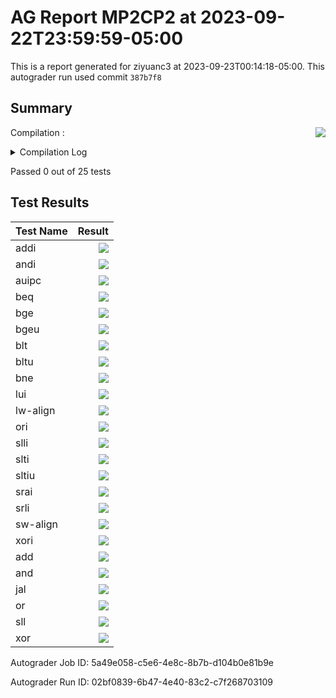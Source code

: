 # AG Report MP2CP2 at 2023-09-22T23:59:59-05:00
This is a report generated for ziyuanc3 at 2023-09-23T00:14:18-05:00. This autograder run used commit ``387b7f8``
## Summary 
Compilation : <img align="right" src="https://upload.wikimedia.org/wikipedia/en/thumb/b/ba/Red_x.svg/13px-Red_x.svg.png"> 
<details><summary>Compilation Log</summary> 

 ``` 
 mkdir -p sim
cd sim && vcs /grade_job/student_dut/pkg/rv32i_mux_types.sv /grade_job/student_dut/pkg/rv32i_types.sv /grade_job/student_dut/hdl/regfile.sv /grade_job/student_dut/hdl/mp2.sv /grade_job/student_dut/hdl/alu.sv /grade_job/student_dut/hdl/datapath.sv /grade_job/student_dut/hdl/register.sv /grade_job/student_dut/hdl/control.sv /grade_job/student_dut/hdl/cmp.sv /grade_job/student_dut/hdl/ir.sv /grade_job/student_dut/hvl/tb_itf.sv /grade_job/student_dut/hvl/memory.sv /grade_job/student_dut/hvl/top.sv /grade_job/student_dut/hvl/source_tb.sv /grade_job/student_dut/hvl/rvfimon.v -full64 -lca -sverilog +lint=all,noNS -timescale=1ns/1ns -debug_acc+all -kdb -fsdb -top mp2_tb -msg_config=../warn.config -l compile.log -licqueue

Warning-[LNX_OS_VERUN] Unsupported Linux version
  Linux version 'AlmaLinux release 8.7 (Stone Smilodon)' is not supported on 
  'x86_64' officially, assuming linux compatibility by default. Set 
  VCS_ARCH_OVERRIDE to linux or suse32 to override.
  Please refer to release notes for information on supported platforms.


Warning-[LINX_KRNL] Unsupported Linux kernel
  Linux kernel '4.15.0-213-generic' is not supported.
  Supported versions are 2.4* or 2.6*.

                         Chronologic VCS (TM)
      Version R-2020.12-SP1-1_Full64 -- Sat Sep 23 00:14:18 2023

                    Copyright (c) 1991 - 2021 Synopsys, Inc.
   This software and the associated documentation are proprietary to Synopsys,
 Inc. This software may only be used in accordance with the terms and conditions
 of a written license agreement with Synopsys, Inc. All other use, reproduction,
            or distribution of this software is strictly prohibited.


Warning-[LCA_FEATURES_ENABLED] Usage warning
  LCA features enabled by '-lca' argument on the command line.  For more 
  information regarding list of LCA features please refer to Chapter "LCA 
  features" in the VCS Release Notes

Parsing design file '/grade_job/student_dut/pkg/rv32i_mux_types.sv'
Parsing design file '/grade_job/student_dut/pkg/rv32i_types.sv'
Parsing design file '/grade_job/student_dut/hdl/regfile.sv'
Parsing design file '/grade_job/student_dut/hdl/mp2.sv'

Error-[UTOPN] Unknown type or port name
  The type name 'cmp_ops' is unknown, or the identifier 'cmpop' has not been 
  listed as a port, or the declaration might represent an instance missing 
  parentheses.
  "/grade_job/student_dut/hdl/mp2.sv", 29
  Source info: cmp_ops cmpop;


Warning-[IPDW] Identifier previously declared
/grade_job/student_dut/hdl/mp2.sv, 30
  Second declaration for identifier 'load_pc' ignored
  Identifier 'load_pc' previously declared as logic. 
  [/grade_job/student_dut/hdl/mp2.sv, 17]


Warning-[IPDW] Identifier previously declared
/grade_job/student_dut/hdl/mp2.sv, 30
  Second declaration for identifier 'load_regfile' ignored
  Identifier 'load_regfile' previously declared as logic. 
  [/grade_job/student_dut/hdl/mp2.sv, 18]

Parsing design file '/grade_job/student_dut/hdl/alu.sv'
Parsing design file '/grade_job/student_dut/hdl/datapath.sv'

Error-[UTFP] Unknown type for port
  The type name 'cmp_ops' is unknown. If this is an interface port, the 
  direction is illegal.
  "/grade_job/student_dut/hdl/datapath.sv", 15
  Source info:     input cmp_ops cmpop,

Parsing design file '/grade_job/student_dut/hdl/register.sv'
Parsing design file '/grade_job/student_dut/hdl/control.sv'

Error-[UTFP] Unknown type for port
  The type name 'cmp_ops' is unknown. If this is an interface port, the 
  direction is illegal.
  "/grade_job/student_dut/hdl/control.sv", 24
  Source info:     output cmp_ops cmpop,


Error-[SE] Syntax error
  Following verilog source has syntax error :
  "/grade_job/student_dut/hdl/control.sv", 100: token is '}'
  } state, next_states;
   ^

3 warnings
4 errors
CPU time: .234 seconds to compile
make: *** [Makefile:15: sim/simv] Error 255
 
 ``` 

 </details> 

Passed 0 out of 25 tests
## Test Results 
| Test Name | Result | 
| --- | --- | 
addi|<img align="right" src="https://upload.wikimedia.org/wikipedia/en/thumb/b/ba/Red_x.svg/13px-Red_x.svg.png">|
andi|<img align="right" src="https://upload.wikimedia.org/wikipedia/en/thumb/b/ba/Red_x.svg/13px-Red_x.svg.png">|
auipc|<img align="right" src="https://upload.wikimedia.org/wikipedia/en/thumb/b/ba/Red_x.svg/13px-Red_x.svg.png">|
beq|<img align="right" src="https://upload.wikimedia.org/wikipedia/en/thumb/b/ba/Red_x.svg/13px-Red_x.svg.png">|
bge|<img align="right" src="https://upload.wikimedia.org/wikipedia/en/thumb/b/ba/Red_x.svg/13px-Red_x.svg.png">|
bgeu|<img align="right" src="https://upload.wikimedia.org/wikipedia/en/thumb/b/ba/Red_x.svg/13px-Red_x.svg.png">|
blt|<img align="right" src="https://upload.wikimedia.org/wikipedia/en/thumb/b/ba/Red_x.svg/13px-Red_x.svg.png">|
bltu|<img align="right" src="https://upload.wikimedia.org/wikipedia/en/thumb/b/ba/Red_x.svg/13px-Red_x.svg.png">|
bne|<img align="right" src="https://upload.wikimedia.org/wikipedia/en/thumb/b/ba/Red_x.svg/13px-Red_x.svg.png">|
lui|<img align="right" src="https://upload.wikimedia.org/wikipedia/en/thumb/b/ba/Red_x.svg/13px-Red_x.svg.png">|
lw-align|<img align="right" src="https://upload.wikimedia.org/wikipedia/en/thumb/b/ba/Red_x.svg/13px-Red_x.svg.png">|
ori|<img align="right" src="https://upload.wikimedia.org/wikipedia/en/thumb/b/ba/Red_x.svg/13px-Red_x.svg.png">|
slli|<img align="right" src="https://upload.wikimedia.org/wikipedia/en/thumb/b/ba/Red_x.svg/13px-Red_x.svg.png">|
slti|<img align="right" src="https://upload.wikimedia.org/wikipedia/en/thumb/b/ba/Red_x.svg/13px-Red_x.svg.png">|
sltiu|<img align="right" src="https://upload.wikimedia.org/wikipedia/en/thumb/b/ba/Red_x.svg/13px-Red_x.svg.png">|
srai|<img align="right" src="https://upload.wikimedia.org/wikipedia/en/thumb/b/ba/Red_x.svg/13px-Red_x.svg.png">|
srli|<img align="right" src="https://upload.wikimedia.org/wikipedia/en/thumb/b/ba/Red_x.svg/13px-Red_x.svg.png">|
sw-align|<img align="right" src="https://upload.wikimedia.org/wikipedia/en/thumb/b/ba/Red_x.svg/13px-Red_x.svg.png">|
xori|<img align="right" src="https://upload.wikimedia.org/wikipedia/en/thumb/b/ba/Red_x.svg/13px-Red_x.svg.png">|
add|<img align="right" src="https://upload.wikimedia.org/wikipedia/en/thumb/b/ba/Red_x.svg/13px-Red_x.svg.png">|
and|<img align="right" src="https://upload.wikimedia.org/wikipedia/en/thumb/b/ba/Red_x.svg/13px-Red_x.svg.png">|
jal|<img align="right" src="https://upload.wikimedia.org/wikipedia/en/thumb/b/ba/Red_x.svg/13px-Red_x.svg.png">|
or|<img align="right" src="https://upload.wikimedia.org/wikipedia/en/thumb/b/ba/Red_x.svg/13px-Red_x.svg.png">|
sll|<img align="right" src="https://upload.wikimedia.org/wikipedia/en/thumb/b/ba/Red_x.svg/13px-Red_x.svg.png">|
xor|<img align="right" src="https://upload.wikimedia.org/wikipedia/en/thumb/b/ba/Red_x.svg/13px-Red_x.svg.png">|

Autograder Job ID: 5a49e058-c5e6-4e8c-8b7b-d104b0e81b9e

Autograder Run ID: 02bf0839-6b47-4e40-83c2-c7f268703109
